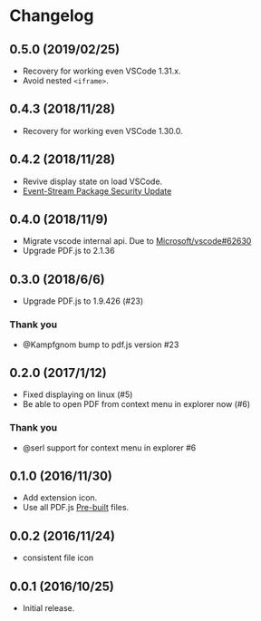 # Changelog

## 0.5.0 (2019/02/25)

- Recovery for working even VSCode 1.31.x.
- Avoid nested `<iframe>`.

## 0.4.3 (2018/11/28)

- Recovery for working even VSCode 1.30.0.

## 0.4.2 (2018/11/28)

- Revive display state on load VSCode.
- [Event-Stream Package Security Update](https://code.visualstudio.com/blogs/2018/11/26/event-stream)

## 0.4.0 (2018/11/9)

- Migrate vscode internal api. Due to [Microsoft/vscode#62630](https://github.com/Microsoft/vscode/issues/62630)
- Upgrade PDF.js to 2.1.36

## 0.3.0 (2018/6/6)

- Upgrade PDF.js to 1.9.426 (#23)

### Thank you
- @Kampfgnom bump to pdf.js version #23

## 0.2.0 (2017/1/12)

- Fixed displaying on linux (#5)
- Be able to open PDF from context menu in explorer now (#6)

### Thank you
- @serl support for context menu in explorer #6

## 0.1.0 (2016/11/30)

- Add extension icon.
- Use all PDF.js [Pre-built](https://mozilla.github.io/pdf.js/getting_started/#download) files.

## 0.0.2 (2016/11/24)

- consistent file icon

## 0.0.1 (2016/10/25)

- Initial release.
